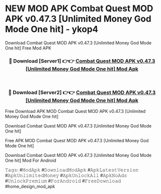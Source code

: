 # NEW MOD APK Combat Quest MOD APK v0.47.3 [Unlimited Money God Mode One hit] - ykop4
Download Combat Quest MOD APK v0.47.3 [Unlimited Money God Mode One hit] Free Mod APK

<div align="center">
<h3>🔴 Download [Server1] 👉👉 <a href="https://apk-comot.site?title=Combat_Quest_MOD_APK_v0.47.3_[Unlimited_Money_God_Mode_One_hit]">Combat Quest MOD APK v0.47.3 [Unlimited Money God Mode One hit] Mod Apk</a></h3><br>

<h3>🔴 Download [Server2] 👉👉 <a href="https://apk-comot.site?title=Combat_Quest_MOD_APK_v0.47.3_[Unlimited_Money_God_Mode_One_hit]">Combat Quest MOD APK v0.47.3 [Unlimited Money God Mode One hit] Mod Apk</a></h3>
</div>


Free Download APK MOD Combat Quest MOD APK v0.47.3 [Unlimited Money God Mode One hit]

Download Combat Quest MOD APK v0.47.3 [Unlimited Money God Mode One hit] 

Free APK MOD Combat Quest MOD APK v0.47.3 [Unlimited Money God Mode One hit] 

Download Combat Quest MOD APK v0.47.3 [Unlimited Money God Mode One hit] Mod For Android

𝚃𝚊𝚐𝚜: #𝙼𝚘𝚍𝙰𝚙𝚔 #𝙳𝚘𝚠𝚗𝚕𝚘𝚊𝚍𝙼𝚘𝚍𝙰𝚙𝚔 #𝙰𝚙𝚔𝙻𝚊𝚝𝚎𝚜𝚝𝚅𝚎𝚛𝚜𝚒𝚘𝚗 #𝙰𝚙𝚔𝚄𝚗𝚕𝚒𝚖𝚒𝚝𝚎𝚍𝙼𝚘𝚗𝚎𝚢 #𝙰𝚙𝚔𝚄𝚗𝚕𝚘𝚌𝚔𝙰𝚕𝚕 #𝙰𝚙𝚔𝙽𝚘𝙰𝚍𝚜 #𝚄𝚗𝚕𝚘𝚌𝚔𝙿𝚛𝚎𝚖𝚒𝚞𝚖 #𝙵𝚘𝚛𝙰𝚗𝚍𝚛𝚘𝚒𝚍 #𝙵𝚛𝚎𝚎𝙳𝚘𝚠𝚗𝚕𝚘𝚊𝚍 #home_design_mod_apk